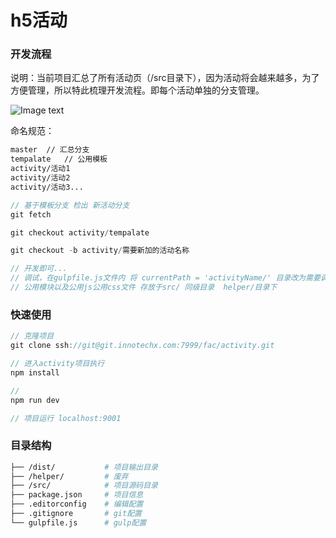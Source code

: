 h5活动
======
### 开发流程
说明：当前项目汇总了所有活动页（/src目录下），因为活动将会越来越多，为了方便管理，所以特此梳理开发流程。即每个活动单独的分支管理。

![Image text](http://git.innotechx.com/projects/FAC/repos/activity/browse/branch.jpg)

命名规范：
```bash
master  // 汇总分支
tempalate   // 公用模板
activity/活动1
activity/活动2
activity/活动3...
```

```js
// 基于模板分支 检出 新活动分支
git fetch

git checkout activity/tempalate

git checkout -b activity/需要新加的活动名称

// 开发即可...
// 调试，在gulpfile.js文件内 将 currentPath = 'activityName/' 目录改为需要调试活动目录即可
// 公用模块以及公用js公用css文件 存放于src/ 同级目录  helper/目录下
```
### 快速使用
```js
// 克隆项目
git clone ssh://git@git.innotechx.com:7999/fac/activity.git
```
```js
// 进入activity项目执行
npm install
```
```js
//
npm run dev

// 项目运行 localhost:9001
```


### 目录结构
```bash
├── /dist/           # 项目输出目录
├── /helper/         # 废弃
├── /src/            # 项目源码目录
├── package.json     # 项目信息
├── .editorconfig    # 编辑配置
├── .gitignore       # git配置
└── gulpfile.js      # gulp配置
```
